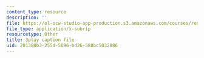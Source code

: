 ```yaml
---
content_type: resource
description: ''
file: https://ol-ocw-studio-app-production.s3.amazonaws.com/courses/res-tll-004-stem-concept-videos-fall-2013/201388b3255d5096bd26588bc5032886_mDvty90jENM.vtt
file_type: application/x-subrip
resourcetype: Other
title: 3play caption file
uid: 201388b3-255d-5096-bd26-588bc5032886
---
```

